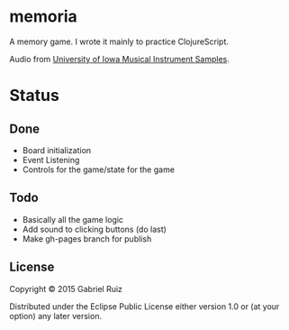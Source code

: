 # memoria

A memory game. I wrote it mainly to practice ClojureScript.

Audio from [University of Iowa Musical Instrument Samples](http://theremin.music.uiowa.edu/MIS.html).

# Status

## Done
* Board initialization
* Event Listening
* Controls for the game/state for the game

## Todo
* Basically all the game logic
* Add sound to clicking buttons (do last)
* Make gh-pages branch for publish


## License

Copyright © 2015 Gabriel Ruiz

Distributed under the Eclipse Public License either version 1.0 or (at
your option) any later version.
